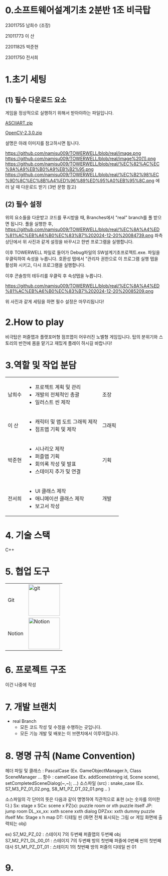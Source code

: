 # 0.소프트웨어설계기초 2분반 1조 비극탑
23011755 남희수 (조장)

21011773 이  산

22011825 박준현

23011750 전서희

# 1.초기 세팅

## (1) 필수 다운로드 요소

게임을 정상적으로 실행하기 위해서 받아야하는 파일입니다.


[ASCIIART.zip](https://prod-files-secure.s3.us-west-2.amazonaws.com/ec7b2ff7-5393-4db9-a207-431881ce65c6/b222d34e-dbad-43ff-bcc7-d2f0c8008455/ASCIIART.zip)

[OpenCV-2.3.0.zip](https://github.com/user-attachments/files/18204175/OpenCV-2.3.0.zip)

설명은 아래 이미지를 참고하시면 됩니다.


https://github.com/namisu009/TOWERWELL/blob/real/image.png
https://github.com/namisu009/TOWERWELL/blob/real/image%20(1).png
https://github.com/namisu009/TOWERWELL/blob/real/%EC%82%AC%EC%9A%A9%EB%B0%A9%EB%B2%95.png
https://github.com/namisu009/TOWERWELL/blob/real/%EC%B2%98%EC%9D%8C%EC%8B%A4%ED%96%89%ED%95%A0%EB%95%8C.png
에러 날 때 다운로드 받기 (3번 문항 참고)

## (2) 필수 설정

위의 요소들을 다운받고 코드를 푸시받을 때, Branches에서 "real" branch를 풀 받으면 됩니다.
풀을 실행한 후, 
https://github.com/namisu009/TOWERWELL/blob/real/%EC%8A%A4%ED%81%AC%EB%A6%B0%EC%83%B7%202024-12-20%20084739.png
좌측 상단에서 위 사진과 같게 설정을 바꾸시고 한번 프로그램을 실행합니다.

이후 TOWERWELL 파일로 들어가 Debug파일의 SW설계기초프로젝트.exe. 파일을 우클릭하여
속성을 누릅니다.
호환성 탭에서 "관리자 권한으로 이 프로그램 실행 탭을 활성화 시키고, 다시 프로그램을 실행합니다.

이후 콘솔창의 테두리를 우클릭 후 속성탭을 누릅니다.

https://github.com/namisu009/TOWERWELL/blob/real/%EC%8A%A4%ED%81%AC%EB%A6%B0%EC%83%B7%202024-12-20%20085209.png

위 사진과 같게 세팅을 하면 필수 설정은 마무리됩니다!


# 2.How to play

비극탑은 퍼즐맵과 플랫포머형 점프맵이 어우러진 노벨형 게임입니다.
탑의 분위기와 스토리의 반전에 몸을 맡기고 재밌게 플레이 하시길 바랍니다!



# 3.역할 및 작업 분담

|  |  |  |
|-----------------|-----------------|-----------------|
| 남희수 | <ul><li>프로젝트 계획 및 관리</li><li>개발의 전체척인 총괄</li><li>일러스트 씬 제작</li></ul>|조장|
| 이  산 | <ul><li>캐릭터 및 맵 도트 그래픽 제작</li><li>점프맵 기획 및 제작</li></ul>|그래픽|
| 박준현 |<ul><li>시나리오 제작</li><li>퍼즐맵 기획</li><li>회의록 작성 및 발표</li><li>스테이지 추가 및 연결</li></ul>|기획|
| 전서희 | <ul><li>UI 클래스 제작</li><li>애니메이션 클래스 제작</li><li>보고서 작성</li></ul>|개발|

# 4. 기술 스택

C++

# 5. 협업 도구

|  |  |
|-----------------|-----------------|
| Git    |  <img src="https://github.com/user-attachments/assets/483abc38-ed4d-487c-b43a-3963b33430e6" alt="git" width="100">    |
| Notion    |  <img src="https://github.com/user-attachments/assets/34141eb9-deca-416a-a83f-ff9543cc2f9a" alt="Notion" width="100">    |


# 6. 프로젝트 구조

이건 나중에 작성

# 7. 개발 브랜치

- real Branch
    - 모든 코드 작성 및 수정을 수행하는 곳입니다.
    - 모든 기능 개발 및 배포는 이 브랜치에서 이루어집니다.

 # 8. 명명 규칙 (Name Convention)
   헤더 파일 및 클래스 : PascalCase (Ex. GameObjectManager.h, Class SceneManager ...
   함수 : camelCase (Ex. addScene(string id, Scene scene), setCompletedSceneDialog(~,~); ...)
   소스파일 (src) : snake_case (Ex. S7_M3_PZ_01_02.png, S8_M1_PZ_DT_02_01.png .. )

   소스파일의 각 단어의 뜻은 다음과 같이 명명하여 직관적으로 표현 (x는 숫자를 의미한다.)
   Sx: stage x
   SCx: scene x
   PZ(x): puzzle room or xth puzzle itself
   JP: jump room
   DL_xx_xx: xxth scene xxth dialog
   DPZxx: xxth dummy puzzle ifself
   Mx: Stage x h map
   DT: 디테일 씬 (화면 전체 표시되는 그림 or 게임 화면에 출력되는 obj)

  ex) S7_M2_PZ_02 : 스테이지 7의 두번째 퍼즐맵의 두번째 obj
      S7_M2_PZ1_DL_00_01 : 스테이지 7의 두번째 방의 첫번째 퍼즐에 0번째 씬의 첫번째 대사
      S1_M1_PZ_DT_01 : 스테이지 1의 첫번째 방의 퍼즐의 디테일 씬 01


# 9. 
   

 
